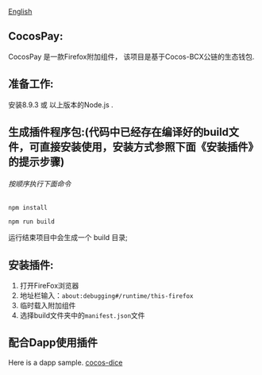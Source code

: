 [English](https://github.com/Cocos-BCX/CocosPay-firefox/blob/master/README.md)
## CocosPay:

CocosPay 是一款Firefox附加组件， 该项目是基于Cocos-BCX公链的生态钱包.

## 准备工作:

安装8.9.3 或 以上版本的Node.js .



## 生成插件程序包:(代码中已经存在编译好的build文件，可直接安装使用，安装方式参照下面《安装插件》的提示步骤)

###### 按顺序执行下面命令

```
npm install
```

```
npm run build
```

运行结束项目中会生成一个 build 目录;


## 安装插件:
1. 打开FireFox浏览器 
2. 地址栏输入：`about:debugging#/runtime/this-firefox` 
3. 临时载入附加组件 
4. 选择build文件夹中的`manifest.json`文件 


## 配合Dapp使用插件

Here is a dapp sample. [cocos-dice](https://github.com/CocosBCX/cocos-dice)

